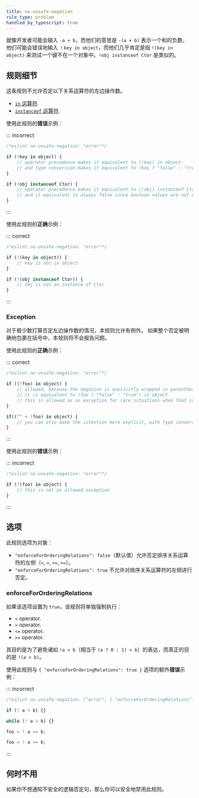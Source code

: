 ```yaml
---
title: no-unsafe-negation
rule_type: problem
handled_by_typescript: true
---
```


就像开发者可能会输入 `-a + b`，而他们的意思是 `-(a + b)` 表示一个和的负数，他们可能会错误地输入 `！key in object`，而他们几乎肯定是指 `!(key in object)` 来测试一个键不在一个对象中。`!obj instanceof Ctor` 是类似的。

## 规则细节

这条规则不允许否定以下关系运算符的左边操作数。

* [`in` 运算符](https://developer.mozilla.org/en-US/docs/Web/JavaScript/Reference/Operators/in).
* [`instanceof` 运算符](https://developer.mozilla.org/en-US/docs/Web/JavaScript/Reference/Operators/instanceof).

使用此规则的**错误**示例：

::: incorrect

```js
/*eslint no-unsafe-negation: "error"*/

if (!key in object) {
    // operator precedence makes it equivalent to (!key) in object
    // and type conversion makes it equivalent to (key ? "false" : "true") in object
}

if (!obj instanceof Ctor) {
    // operator precedence makes it equivalent to (!obj) instanceof Ctor
    // and it equivalent to always false since boolean values are not objects.
}
```

:::

使用此规则的**正确**示例：

::: correct

```js
/*eslint no-unsafe-negation: "error"*/

if (!(key in object)) {
    // key is not in object
}

if (!(obj instanceof Ctor)) {
    // obj is not an instance of Ctor
}
```

:::

### Exception

对于极少数打算否定左边操作数的情况，本规则允许有例外。
如果整个否定被明确地包裹在括号中，本规则将不会报告问题。

使用此规则的**正确**示例：

::: correct

```js
/*eslint no-unsafe-negation: "error"*/

if ((!foo) in object) {
    // allowed, because the negation is explicitly wrapped in parentheses
    // it is equivalent to (foo ? "false" : "true") in object
    // this is allowed as an exception for rare situations when that is the intended meaning
}

if(("" + !foo) in object) {
    // you can also make the intention more explicit, with type conversion
}
```

:::

使用此规则的**错误**示例：

::: incorrect

```js
/*eslint no-unsafe-negation: "error"*/

if (!(foo) in object) {
    // this is not an allowed exception
}
```

:::

## 选项

此规则选项为对象：

* `"enforceForOrderingRelations": false`（默认值）允许否定排序关系运算符的左侧（`<`, `>`, `<=`, `>=`）。
* `"enforceForOrderingRelations": true` 不允许对排序关系运算符的左侧进行否定。

### enforceForOrderingRelations

如果该选项设置为 `true`，该规则将单独强制执行：

* `<` operator.
* `>` operator.
* `<=` operator.
* `>=` operator.

其目的是为了避免诸如 `!a < b`（相当于 `(a ? 0 : 1) < b`）的表达，而真正的目的是 `!(a < b)`。

使用此规则与 `{ "enforceForOrderingRelations": true }` 选项的额外**错误**示例：

::: incorrect

```js
/*eslint no-unsafe-negation: ["error", { "enforceForOrderingRelations": true }]*/

if (! a < b) {}

while (! a > b) {}

foo = ! a <= b;

foo = ! a >= b;
```

:::

## 何时不用

如果你不想通知不安全的逻辑否定句，那么你可以安全地禁用此规则。
